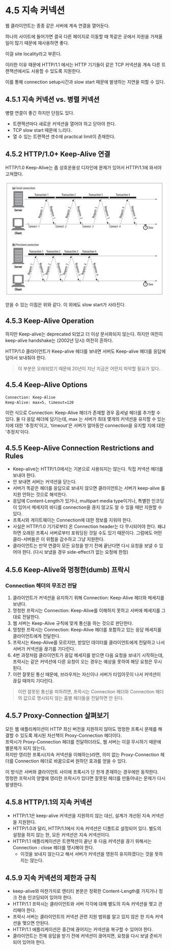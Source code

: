 # 4.5 지속 커넥션

웹 클라이언트는 종종 같은 서버에 계속 연결을 열어둔다.

하나의 사이트에 들어가면 결국 다른 페이지로 이동할 때 똑같은 곳에서 자원을 가져올 일이 많기 때문에 재사용하면 좋다.

이걸 site locality라고 부른다.

이러한 이유 때문에 HTTP/1.1 에서는 HTTP 기기들이 같은 TCP 커넥션을 계속 다른 트랜잭션에서도 사용할 수 있도록 지원한다.

이를 통해 connection setup시간과 slow start 때문에 발생하는 지연을 피할 수 있다.

## 4.5.1 지속 커넥션 vs. 병렬 커넥션

병렬 연결이 좋긴 하지만 단점도 있다.

- 트랜잭션마다 새로운 커넥션을 열어야 하고 닫아야 한다.
- TCP slow start 때문에 느리다.
- 열 수 있는 트랜잭션 갯수에 practical limit이 존재한다.

## 4.5.2 HTTP/1.0+ Keep-Alive 연결

HTTP/1.0 Keep-Alive는 좀 상호운용성 디자인에 문제가 있어서 HTTP/1.1에 와서야 고쳐졌다.

![](images/20231125191644.png)

얻을 수 있는 이점은 위와 같다. 이 외에도 slow start가 사라진다.

## 4.5.3 Keep-Alive Operation

하지만 Keep-alive는 deprecated 되었고 더 이상 문서화되지 않는다. 하지만 여전히 keep-alive handshake는 (2002년 당시) 여전히 흔하다.

HTTP/1.0 클라이언트가 Keep-alive 헤더를 보내면 서버도 Keep-alive 헤더를 응답에 담아서 보내줘야 한다.

> 이 부분은 오래되었기 때문에 20년이 지난 지금은 어떤지 파악할 필요가 있다.

## 4.5.4 Keep-Alive Options

```
Connection: Keep-Alive
Keep-Alive: max=5, timeout=120
```

이런 식으로 Connection: Keep-Alive 헤더가 존재할 경우 옵셔널 헤더를 추가할 수 있다. 둘 다 응답 헤더에 담기는데, max 는 서버가 최대 몇개의 커넥션을 유지할 수 있는지에 대한 '추정치'이고, 'timeout'은 서버가 얼마동안 connection을 유지할 지에 대한 '추정치'이다.

## 4.5.5 Keep-Alive Connection Restrictions and Rules

- Keep-alive는 HTTP/1.0에서는 기본으로 사용되지는 않는다. 직접 커넥션 헤더를 보내야 한다.
- 안 보내면 서버는 커넥션을 닫는다.
- 서버가 똑같은 헤더를 응답으로 보내지 않으면 클라이언트는 서버가 keep-alive 를 지원 안하는 것으로 해석한다.
- 응답에 Content-Length가 있거나, multipart media type이거나, 특별한 인코딩이 있어서 메세지의 바디를 connection을 끊지 않고도 알 수 있을 때만 지원할 수 있다.
- 프록시와 게이트웨이는 Connection에 대한 정보를 지워야 한다.
- 사실은 HTTP/1.0 기기로부터 온 Connection header는 다 무시되어야 한다. 왜냐하면 오래된 프록시 서버로부터 포워딩된 것일 수도 있기 때문이다. 그럼에도 어떤 클라-서버들은 이 위험을 감수하고 그냥 지원한다.
- 클라이언트는 만약 연결이 모든 요청을 받기 전에 끝난다면 다시 요청을 보낼 수 있어야 한다. (다시 보냈을 경우 side-effect가 없는 요청에 한정)

## 4.5.6 Keep-Alive와 멍청한(dumb) 프락시

### Connection 헤더의 무조건 전달
1. 클라이언트가 커넥션을 유지하기 위해 Connection: Keep-Alive 헤더와 메세지를 보낸다.
2. 멍청한 프락시는 Connection: Keep-Alive를 이해하지 못하고 서버에 메세지를 그대로 전달한다.
3. 웹 서버는 Keep-Alive 규칙에 맞게 통신을 하는 것으로 판단한다.
4. 멍청한 프락시는 Connection: Keep-Alive 헤더를 포함하고 있는 응답 메세지를 클라이언트에게 전달한다.
5. 프락시는 Keep-Alive를 모르지만, 받았던 데이터를 클라이언트에게 전달하고 나서 서버가 커넥션을 끊기를 기다린다.
6. 4번 과정처럼 클라이언트가 응답 메세지를 받으면 다음 요청을 보내기 시작하는데, 프락시는 같은 커넥션에 다른 요청이 오는 경우는 예상을 못하여 해당 요청은 무시된다.
7. 이런 잘못된 통신 때문에, 브라우저는 자신이나 서버가 타임아웃이 나서 커넥션이 끊길 때까지 기다린다.

> 이런 잘못된 통신을 피하려면, 프락시는 Connection 헤더와 Connection 헤더의 값으로 명시되지 않는 홉별 헤더들을 전달하면 안 된다.

## 4.5.7 Proxy-Connection 살펴보기

모든 웹 애플리케이션이 HTTP 최신 버전을 지원하지 않아도 멍청한 프록시 문제를 해결할 수 있도록 제시된 차선책이 Proxy-Connection 헤더이다.    
프락시가 Proxy-Connection 헤더를 전달하더라도, 웹 서버는 이걸 무시하기 때문에 별문제가 되지 않는다.      
하지만 영리한 프록시(지속 커넥션을 이해하는)라면, 의미 없는 Proxy-Connection 헤더를 Connection 헤더로 바꿈으로써 원하던 효과를 얻을 수 있다.

이 방식은 서버와 클라이언트 사이에 프록시가 단 한개 존재하는 경우에만 동작한다.    
멍청한 프락시의 양옆에 영리한 프락시가 있다면 잘못된 헤더를 만들어내는 문제가 다시 발생한다.   

## 4.5.8 HTTP/1.1의 지속 커넥션
+ HTTP/1.1은 keep-alive 커넥션을 지원하지 않는 대신, 설계가 개선된 지속 커넥션을 지원한다.   
+ HTTP/1.0과 달리, HTTP/1.1에서 지속 커넥션은 디폴트로 설정되어 있다. 별도의 설정을 하지 않는 한, 모든 커넥션은 지속 커넥션이다.
+ HTTP/1.1 애플리케이션은 트랜잭션이 끝난 후 다음 커넥션을 끊기 위해서는 Connection : close 헤더를 명시해야 한다.
  + 이것을 보내지 않는다고 해서 서버가 커넥션을 영원히 유지하겠다는 것을 뜻하지는 않는다.

## 4.5.9 지속 커넥션의 제한과 규칙
+ keep-alive와 마찬가지로 엔티티 본문은 정확한 Content-Length를 가지거나 청크 전송 인코딩되어 있어야 한다.
+ HTTP/1.1 프락시는 클라이언트와 서버 각각에 대해 별도의 지속 커넥션을 맺고 관리해야 한다.
+ 프락시 서버는 클라이언트의 커넥션 관련 지원 범위를 알고 있지 않은 한 지속 커넥션을 맺으면 안된다.
+ HTTP/1.1 애플리케이션은 중간에 끊어지는 커넥션을 복구할 수 있어야 한다.
+ 클라이언트는 전체 응답을 받기 전에 커넥션이 끊어지면, 요청을 다시 보낼 준비가 되어 있어야 한다.